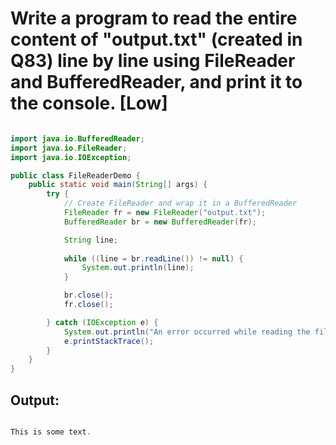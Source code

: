 # Write a program to read the entire content of "output.txt" (created in Q83) line by line using FileReader and BufferedReader, and print it to the console. [Low]

```java

import java.io.BufferedReader;
import java.io.FileReader;
import java.io.IOException;

public class FileReaderDemo {
    public static void main(String[] args) {
        try {
            // Create FileReader and wrap it in a BufferedReader
            FileReader fr = new FileReader("output.txt");
            BufferedReader br = new BufferedReader(fr);

            String line;
            
            while ((line = br.readLine()) != null) {
                System.out.println(line);
            }

            br.close();
            fr.close();

        } catch (IOException e) {
            System.out.println("An error occurred while reading the file.");
            e.printStackTrace();
        }
    }
}


```

## Output:

```java

This is some text.

```
